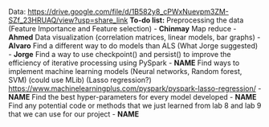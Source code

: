 Data: https://drive.google.com/file/d/1B582y8_cPWxNuevpm3ZM-SZf_23HRUAQ/view?usp=share_link
**To-do list:**
Preprocessing the data (Feature Importance and Feature selection) - **Chinmay**
Map reduce - **Ahmed**
Data visualization (correlation matrices, linear models, bar graphs) - **Alvaro**
Find a different way to do models than ALS (What Jorge suggested) -  **Jorge**
Find a way to use checkpoint() and persist() to improve the efficiency of iterative processing using PySpark - **NAME**
Find ways to implement machine learning models (Neural networks, Random forest, SVM) (could use MLib) (Lasso regression?) https://www.machinelearningplus.com/pyspark/pyspark-lasso-regression/ - **NAME**
Find the best hyper-parameters for every model developed - **NAME**
Find any potential code or methods that we just learned from lab 8 and lab 9 that we can use for our project - **NAME**
